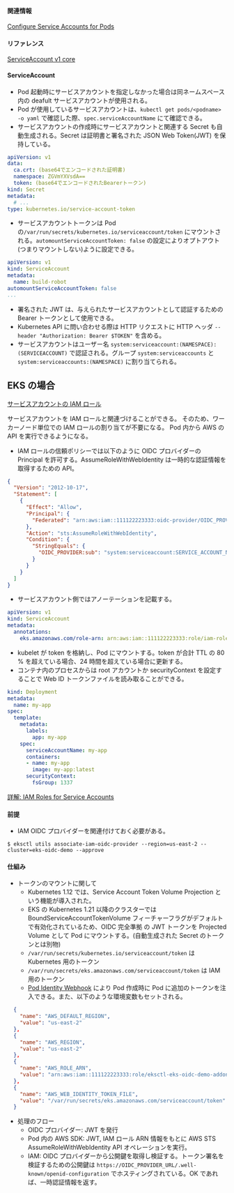 
#### 関連情報

[Configure Service Accounts for Pods](https://kubernetes.io/docs/tasks/configure-pod-container/configure-service-account/)


#### リファレンス

[ServiceAccount v1 core](https://kubernetes.io/docs/reference/generated/kubernetes-api/v1.23/#serviceaccount-v1-core)


#### ServiceAccount

* Pod 起動時にサービスアカウントを指定しなかった場合は同ネームスペース内の deafult サービスアカウントが使用される。
* Pod が使用しているサービスアカウントは、```kubectl get pods/<podname> -o yaml``` で確認した際、```spec.serviceAccountName``` にて確認できる。
* サービスアカウントの作成時にサービスアカウントと関連する Secret も自動生成される。Secret は証明書と署名された JSON Web Token(JWT) を保持している。
```yaml
apiVersion: v1
data:
  ca.crt: (base64でエンコードされた証明書)
  namespace: ZGVmYXVsdA==
  token: (base64でエンコードされたBearerトークン)
kind: Secret
metadata:
  # ...
type: kubernetes.io/service-account-token
```
* サービスアカウントトークンは Pod の```/var/run/secrets/kubernetes.io/serviceaccount/token``` にマウントされる。```automountServiceAccountToken: false``` の設定によりオプトアウト(つまりマウントしない)ように設定できる。
```yaml
apiVersion: v1
kind: ServiceAccount
metadata:
  name: build-robot
automountServiceAccountToken: false
...
```
* 署名された JWT は、与えられたサービスアカウントとして認証するための Bearer トークンとして使用できる。
* Kubernetes API に問い合わせる際は HTTP リクエストに HTTP ヘッダ ```--header "Authorization: Bearer $TOKEN"``` を含める。
* サービスアカウントはユーザー名 ```system:serviceaccount:(NAMESPACE):(SERVICEACCOUNT)``` で認証される。グループ ```system:serviceaccounts``` と ```system:serviceaccounts:(NAMESPACE)``` に割り当てられる。


## EKS の場合

[サービスアカウントの IAM ロール](https://docs.aws.amazon.com/ja_jp/eks/latest/userguide/iam-roles-for-service-accounts.html)

サービスアカウントを IAM ロールと関連づけることができる。
そのため、ワーカーノード単位での IAM ロールの割り当てが不要になる。
Pod 内から AWS の API を実行できるようになる。

* IAM ロールの信頼ポリシーでは以下のように OIDC プロバイダーの Principal を許可する。AssumeRoleWithWebIdentity は一時的な認証情報を取得するための API。
```json
{
  "Version": "2012-10-17",
  "Statement": [
    {
      "Effect": "Allow",
      "Principal": {
        "Federated": "arn:aws:iam::111122223333:oidc-provider/OIDC_PROVIDER"
      },
      "Action": "sts:AssumeRoleWithWebIdentity",
      "Condition": {
        "StringEquals": {
          "OIDC_PROVIDER:sub": "system:serviceaccount:SERVICE_ACCOUNT_NAMESPACE:SERVICE_ACCOUNT_NAME"
        }
      }
    }
  ]
}
```
* サービスアカウント側ではアノーテーションを記載する。
```yaml
apiVersion: v1
kind: ServiceAccount
metadata:
  annotations:
    eks.amazonaws.com/role-arn: arn:aws:iam::111122223333:role/iam-role-name
```
* kubelet が token を格納し、Pod にマウントする。token が合計 TTL の 80 % を超えている場合、24 時間を超えている場合に更新する。
* コンテナ内のプロセスからは root アカウントか securityContext を設定することで Web ID トークンファイルを読み取ることができる。
```yaml
kind: Deployment
metadata:
  name: my-app
spec:
  template:
    metadata:
      labels:
        app: my-app
    spec:
      serviceAccountName: my-app
      containers:
      - name: my-app
        image: my-app:latest
      securityContext:
        fsGroup: 1337
```


[詳解: IAM Roles for Service Accounts](https://aws.amazon.com/jp/blogs/news/diving-into-iam-roles-for-service-accounts/)

#### 前提
* IAM OIDC プロバイダーを関連付けておく必要がある。
```
$ eksctl utils associate-iam-oidc-provider --region=us-east-2 --cluster=eks-oidc-demo --approve
```

#### 仕組み
* トークンのマウントに関して
  * Kubernetes 1.12 では、Service Account Token Volume Projection という機能が導入された。
  * EKS の Kubernetes 1.21 以降のクラスターでは BoundServiceAccountTokenVolume フィーチャーフラグがデフォルトで有効化されているため、OIDC 完全準拠 の JWT トークンを Projected Volume として Pod にマウントする。(自動生成された Secret のトークンとは別物)
  * ```/var/run/secrets/kubernetes.io/serviceaccount/token``` は Kubernetes 用のトークン
  * ```/var/run/secrets/eks.amazonaws.com/serviceaccount/token``` は IAM 用のトークン
  * [Pod Identity Webhook](https://github.com/aws/amazon-eks-pod-identity-webhook) により Pod 作成時に Pod に追加のトークンを注入できる。また、以下のような環境変数もセットされる。
```json
  {
    "name": "AWS_DEFAULT_REGION",
    "value": "us-east-2"
  },
  {
    "name": "AWS_REGION",
    "value": "us-east-2"
  },
  {
    "name": "AWS_ROLE_ARN",
    "value": "arn:aws:iam::111122223333:role/eksctl-eks-oidc-demo-addon-iamserviceaccount-Role1-1SJZ3F7H39X72"
  },
  {
    "name": "AWS_WEB_IDENTITY_TOKEN_FILE",
    "value": "/var/run/secrets/eks.amazonaws.com/serviceaccount/token"
  }
```
* 処理のフロー
  * OIDC プロバイダー: JWT を発行
  * Pod 内の AWS SDK: JWT, IAM ロール ARN 情報をもとに AWS STS AssumeRoleWithWebIdentity API オペレーションを実行。
  * IAM: OIDC プロバイダーから公開鍵を取得し検証する。トークン署名を検証するための公開鍵は ```https://OIDC_PROVIDER_URL/.well-known/openid-configuration``` でホスティングされている。OK であれば、一時認証情報を返す。


